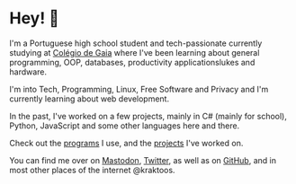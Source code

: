 # Hey! 👋

I'm a Portuguese high school student and tech-passionate currently studying at [Colégio de Gaia](https://www.colgaia.pt)  where I've been learning about general programming, OOP, databases, productivity applicationslukes and hardware.

I'm into Tech, Programming, Linux, Free Software and Privacy and I'm currently learning about web development.

In the past, I've worked on a few projects, mainly in C# (mainly for school), Python, JavaScript and some other languages here and there.

Check out the [programs](/programs) I use, and the [projects](/projects) I've worked on.

You can find me over on [Mastodon](https://fosstodon.org/@kraktoos), [Twitter](https://twitter.com/kraktoos), as well as on [GitHub](https://github.com/kraktoos), and in most other places of the internet @kraktoos.